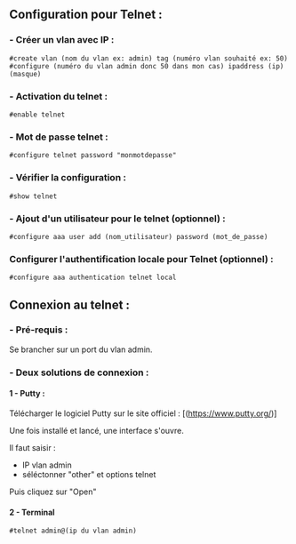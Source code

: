 ## Configuration pour Telnet :

### - Créer un vlan avec IP :

    #create vlan (nom du vlan ex: admin) tag (numéro vlan souhaité ex: 50)
    #configure (numéro du vlan admin donc 50 dans mon cas) ipaddress (ip) (masque)


### - Activation du telnet :

    #enable telnet


### - Mot de passe telnet :

    #configure telnet password "monmotdepasse"


### - Vérifier la configuration :

    #show telnet

### - Ajout d'un utilisateur pour le telnet (optionnel) :

    #configure aaa user add (nom_utilisateur) password (mot_de_passe)

### Configurer l'authentification locale pour Telnet (optionnel) :

    #configure aaa authentication telnet local


## Connexion au telnet :

### - Pré-requis :

Se brancher sur un port du vlan admin.


### - Deux solutions de connexion :

#### 1 - Putty :

Télécharger le logiciel Putty sur le site officiel : [(https://www.putty.org/)]

Une fois installé et lancé, une interface s'ouvre.

Il faut saisir :
  - IP vlan admin
  - séléctonner "other" et options telnet

Puis cliquez sur "Open"


#### 2 - Terminal

    #telnet admin@(ip du vlan admin)
